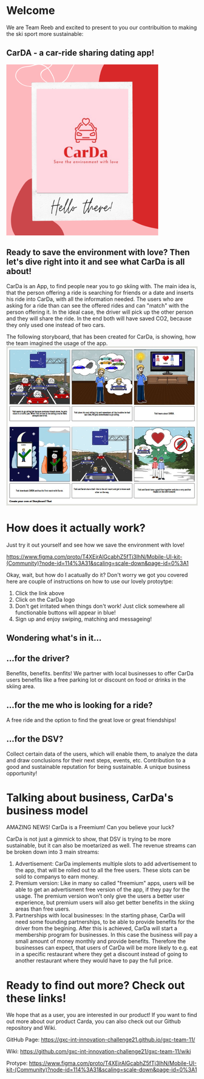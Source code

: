 # Welcome

We are Team Reeb and excited to present to you our contribuition to making the ski sport more sustainable: 
## CarDA - a car-ride sharing dating app! 
<img src="https://github.com/gxc-int-innovation-challenge21/gxc-team-11/blob/main/images/Brown%20Mother's%20Day%20Phone%20Mockup%20Instagram%20Post.png" width="400" height="450">

## Ready to save the environment with love? Then let's dive right into it and see what CarDa is all about!

CarDa is an App, to find people near you to go skiing with. The main idea is, that the person offering a ride is searching for friends or a date and inserts his ride into CarDa, with all the information needed. 
The users who are asking for a ride than can see the offered rides and can "match" with the person offering it. In the ideal case, the driver will pick up the other person and they will share the ride. In the end both will have saved CO2, because they only used one instead of two cars.

The following storyboard, that has been created for CarDa, is showing, how the team imagined the usage of the app.
![](./Storyboard_final.jpeg)


# How does it actually work?

Just try it out yourself and see how we save the environment with love!

https://www.figma.com/proto/T4XEjrAlGcabhZ5fTj3lhN/Mobile-UI-kit-(Community)?node-id=114%3A31&scaling=scale-down&page-id=0%3A1

Okay, wait, but how do I acatually do it? Don't worry we got you covered here are couple of instructions on how to use our lovely protoytpe: 

1. Click the link above
2. Click on the CarDa logo
3. Don't get irritated when things don't work! Just click somewhere all functionable buttons will appear in blue!
4. Sign up and enjoy swiping, matching and messageing!


## Wondering what's in it... 

## ...for the driver?

Benefits, benefits. benfits! We partner with local businesses to offer CarDa users benefits like a free parking lot or discount on food or drinks in the skiing area.

## ...for the me who is looking for a ride? 

A free ride and the option to find the great love or great friendships!

## ...for the DSV?

Collect certain data of the users, which will enable them, to analyze the data and draw conclusions for their next steps, events, etc.
Contribution to a good and sustainable reputation for being sustainable.
A unique business opportunity!

# Talking about business, CarDa's business model 

AMAZING NEWS! CarDa is a Freemium! Can you believe your luck?

CarDa is not just a gimmick to show, that DSV is trying to be more sustainable, but it can also be moetarized as well. The revenue streams can be broken down into 3 main streams:
  1. Advertisement: CarDa implements multiple slots to add advertisement to the app, that will be rolled out to all the free users. These slots can be sold to companys to earn money.
  2. Premium version: Like in many so called "freemium" apps, users will be able to get an advertisment free version of the app, if they pay for the usage. The premium version won't only give the users a better user experience, but premium users will also get better benefits in the skiing areas than free users.
  3. Partnerships with local businesses: In the starting phase, CarDa will need some founding partnerships, to be able to provide benefits for the driver from the begining. After this is achieved, CarDa will start a membership program for businesses. In this case the business will pay a small amount of money monthly and provide benefits.            Therefore the businesses can expect, that users of CarDa will be more likely to e.g. eat in a specific restaurant where they get a discount instead of going to another          restaurant where they would have to pay the full price.


# Ready to find out more? Check out these links!

We hope that as a user, you are interested in our product! If you want to find out more about our product Carda, you can also check out our Github repository and Wiki.

GitHub Page: https://gxc-int-innovation-challenge21.github.io/gxc-team-11/

Wiki: https://github.com/gxc-int-innovation-challenge21/gxc-team-11/wiki

Protype: https://www.figma.com/proto/T4XEjrAlGcabhZ5fTj3lhN/Mobile-UI-kit-(Community)?node-id=114%3A31&scaling=scale-down&page-id=0%3A1
